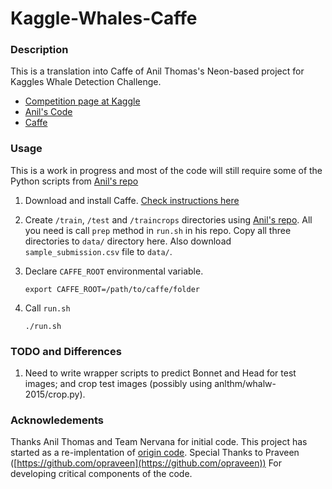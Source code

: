 # Kaggle-Whales-Caffe

### Description

This is a translation into Caffe of Anil Thomas's Neon-based project for Kaggles Whale Detection Challenge.

- [Competition page at Kaggle](https://kaggle.com/c/noaa-right-whale-recognition)
- [Anil's Code](https://github.com/anlthms/whale-2015)
- [Caffe](caffe.berkeleyvision.org)

### Usage

This is a work in progress and most of the code will still require some of the Python scripts 
from [Anil's repo](https://github.com/anlthms/whale-2015)

1. Download and install Caffe. [Check instructions here](https://github.com/BVLC/caffe/)

2. Create ```/train```, ```/test``` and ```/traincrops``` directories using 
   [Anil's repo](https://github.com/anlthms/whale-2015). All you need is call ```prep``` method in ```run.sh``` in 
   his repo. Copy all three directories to ```data/``` directory here. Also download ```sample_submission.csv``` file to ```data/```.

3. Declare ```CAFFE_ROOT``` environmental variable. 

    ```
    export CAFFE_ROOT=/path/to/caffe/folder
    ```

4. Call ```run.sh```

    ```
    ./run.sh
    ```

### TODO and Differences
1. Need to write wrapper scripts to predict Bonnet and Head for test images; and crop test images (possibly using anlthm/whalw-2015/crop.py).

### Acknowledements
Thanks Anil Thomas and Team Nervana for initial code. This project has started as a re-implentation of [origin code](https://github.com/anlthms/whale-2015). Special Thanks to Praveen ([https://github.com/opraveen](https://github.com/opraveen)) For developing critical components of the code.
